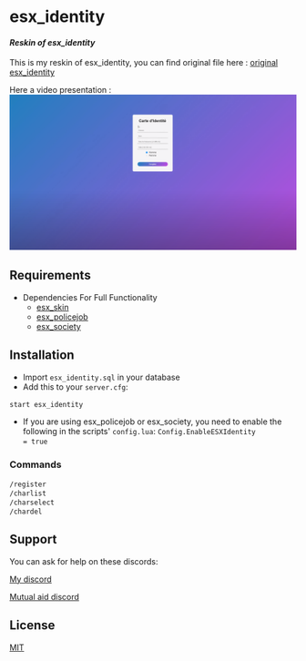 # esx_identity
#### *Reskin of esx_identity*

This is my reskin of esx_identity, you can find original file here : [original esx_identity](https://github.com/ESX-Org/esx_identity) 

Here a video presentation :
[![Video](https://github.com/ArdentLeKey/esx_identity/blob/master/esx_identity.PNG)](https://www.youtube.com/watch?v=jtcZ4IQOF0Q)

## Requirements
* Dependencies For Full Functionality
  * [esx_skin](https://github.com/ESX-Org/esx_skin)
  * [esx_policejob](https://github.com/ESX-Org/esx_policejob)
  * [esx_society](https://github.com/ESX-Org/esx_society)
  
## Installation
- Import `esx_identity.sql` in your database
- Add this to your `server.cfg`:

```
start esx_identity
```

- If you are using esx_policejob or esx_society, you need to enable the following in the scripts' `config.lua`:
```Config.EnableESXIdentity          = true```

### Commands
```
/register
/charlist
/charselect
/chardel
```

## Support

You can ask for help on these discords:

[My discord](https://discord.gg/hEhcEE4)

[Mutual aid discord](https://discord.gg/EzwYgdV)

## License
[MIT](https://choosealicense.com/licenses/mit/)

